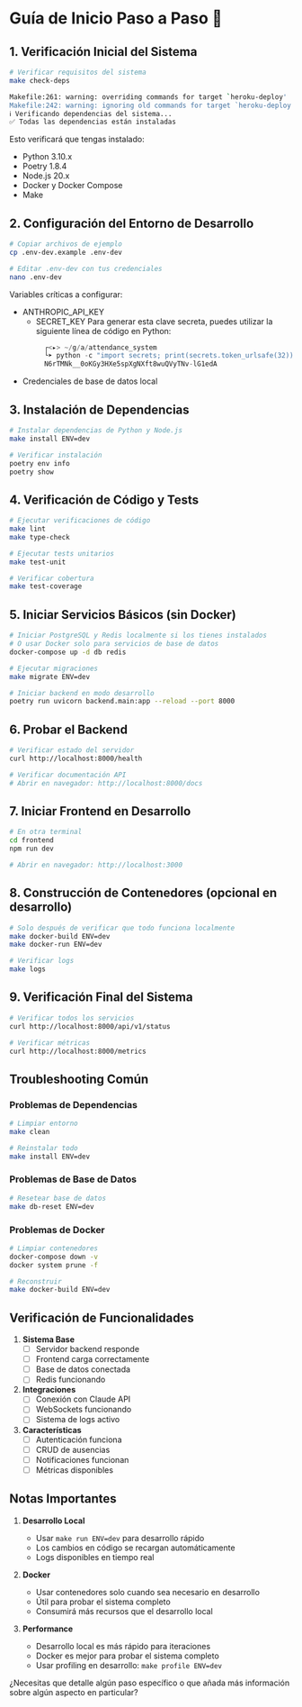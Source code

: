 # Guía de Inicio Paso a Paso 🚀

## 1. Verificación Inicial del Sistema

```bash
# Verificar requisitos del sistema
make check-deps

Makefile:261: warning: overriding commands for target `heroku-deploy'
Makefile:242: warning: ignoring old commands for target `heroku-deploy'
ℹ️ Verificando dependencias del sistema... 
✅ Todas las dependencias están instaladas 

```

Esto verificará que tengas instalado:
- Python 3.10.x
- Poetry 1.8.4
- Node.js 20.x
- Docker y Docker Compose
- Make

## 2. Configuración del Entorno de Desarrollo

```bash
# Copiar archivos de ejemplo
cp .env-dev.example .env-dev

# Editar .env-dev con tus credenciales
nano .env-dev
```

Variables críticas a configurar:
- ANTHROPIC_API_KEY
  - SECRET_KEY
      Para generar esta clave secreta, puedes utilizar la siguiente línea de código en Python:
      ```python
        ┌<▸> ~/g/a/attendance_system 
        └➤ python -c "import secrets; print(secrets.token_urlsafe(32))"
        N6rTMNk__0oKGy3HXe5spXgNXft8wuQVyTNv-lG1edA      
      ```
- Credenciales de base de datos local

## 3. Instalación de Dependencias

```bash
# Instalar dependencias de Python y Node.js
make install ENV=dev

# Verificar instalación
poetry env info
poetry show
```

## 4. Verificación de Código y Tests

```bash
# Ejecutar verificaciones de código
make lint
make type-check

# Ejecutar tests unitarios
make test-unit

# Verificar cobertura
make test-coverage
```

## 5. Iniciar Servicios Básicos (sin Docker)

```bash
# Iniciar PostgreSQL y Redis localmente si los tienes instalados
# O usar Docker solo para servicios de base de datos
docker-compose up -d db redis

# Ejecutar migraciones
make migrate ENV=dev

# Iniciar backend en modo desarrollo
poetry run uvicorn backend.main:app --reload --port 8000
```

## 6. Probar el Backend

```bash
# Verificar estado del servidor
curl http://localhost:8000/health

# Verificar documentación API
# Abrir en navegador: http://localhost:8000/docs
```

## 7. Iniciar Frontend en Desarrollo

```bash
# En otra terminal
cd frontend
npm run dev

# Abrir en navegador: http://localhost:3000
```

## 8. Construcción de Contenedores (opcional en desarrollo)

```bash
# Solo después de verificar que todo funciona localmente
make docker-build ENV=dev
make docker-run ENV=dev

# Verificar logs
make logs
```

## 9. Verificación Final del Sistema

```bash
# Verificar todos los servicios
curl http://localhost:8000/api/v1/status

# Verificar métricas
curl http://localhost:8000/metrics
```

## Troubleshooting Común

### Problemas de Dependencias
```bash
# Limpiar entorno
make clean

# Reinstalar todo
make install ENV=dev
```

### Problemas de Base de Datos
```bash
# Resetear base de datos
make db-reset ENV=dev
```

### Problemas de Docker
```bash
# Limpiar contenedores
docker-compose down -v
docker system prune -f

# Reconstruir
make docker-build ENV=dev
```

## Verificación de Funcionalidades

1. **Sistema Base**
   - [ ] Servidor backend responde
   - [ ] Frontend carga correctamente
   - [ ] Base de datos conectada
   - [ ] Redis funcionando

2. **Integraciones**
   - [ ] Conexión con Claude API
   - [ ] WebSockets funcionando
   - [ ] Sistema de logs activo

3. **Características**
   - [ ] Autenticación funciona
   - [ ] CRUD de ausencias
   - [ ] Notificaciones funcionan
   - [ ] Métricas disponibles

## Notas Importantes

1. **Desarrollo Local**
   - Usar `make run ENV=dev` para desarrollo rápido
   - Los cambios en código se recargan automáticamente
   - Logs disponibles en tiempo real

2. **Docker**
   - Usar contenedores solo cuando sea necesario en desarrollo
   - Útil para probar el sistema completo
   - Consumirá más recursos que el desarrollo local

3. **Performance**
   - Desarrollo local es más rápido para iteraciones
   - Docker es mejor para probar el sistema completo
   - Usar profiling en desarrollo: `make profile ENV=dev`

¿Necesitas que detalle algún paso específico o que añada más información sobre algún aspecto en particular?